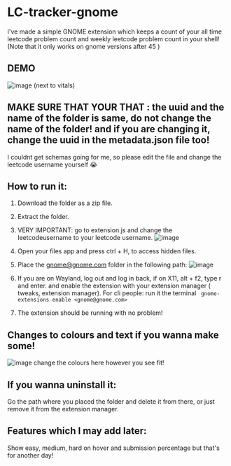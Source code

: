# LC-tracker-gnome

I've made a simple GNOME extension which keeps a count of your all time leetcode problem count and weekly leetcode problem count in your shell! (Note that it only works on gnome versions after 45 )

## DEMO
![image](https://github.com/user-attachments/assets/dfb481cc-cb12-4ab5-a58d-2ef9cbe055c2)
(next to vitals)

## MAKE SURE THAT YOUR THAT : the uuid and the name of the folder is same, do not change the name of the folder! and if you are changing it, change the uuid in the metadata.json file too!
I couldnt get schemas going for me, so please edit the file and change the leetcode username yourself :sob: 
## How to run it:
 1) Download the folder as a zip file.
 2) Extract the folder.
 3) VERY IMPORTANT: go to extension.js and change the leetcodeusername to your leetcode username.
![image](https://github.com/user-attachments/assets/5d7ffd4e-23d3-44bb-a1a6-47ea37972574)

 4) Open your files app and press ctrl + H, to access hidden files.
 5) Place the gnome@gnome.com folder in the following path:
![image](https://github.com/user-attachments/assets/9da27852-54d6-4923-bd46-9b6b3d75d464)

6) If you are on Wayland, log out and log in back, if on X11, alt + f2, type r and enter.
    and enable the extension with your extension manager ( tweaks, extension manager).
   For cli people: run it the terminal
   ` gnome-extensions enable <gnome@gnome.com>`
7) The extension should be running with no problem!

## Changes to colours and text if you wanna make some!
![image](https://github.com/user-attachments/assets/4c173649-d3bb-4c1d-acd7-413d21a4eaf3)
change the colours here however you see fit!

## If you wanna uninstall it:
Go the path where you placed the folder and delete it from there, or just remove it from the extension manager.

## Features which I may add later:
Show easy, medium, hard on hover and submission percentage but that's for another day!

